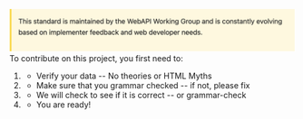 ![Note](https://github.com/ngiotsas/webapihtml/blob/main/maintained_contribute.png?raw=trueg)
To contribute on this project, you first need to:
1. - Verify your data -- No theories or HTML Myths
2.  - Make sure that you grammar checked -- if not, please fix
3.  - We will check to see if it is correct -- or grammar-check
4. - You are ready!